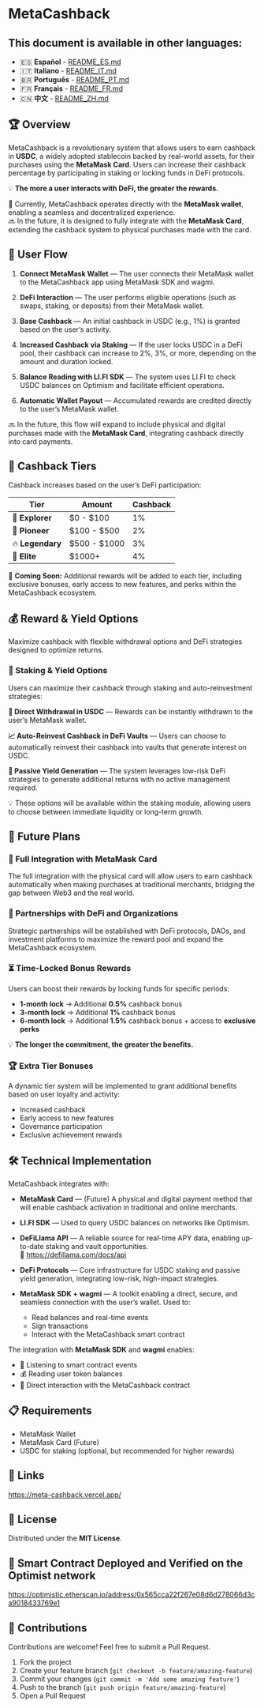 # MetaCashback

## This document is available in other languages:
- 🇪🇸 **Español** - [README_ES.md](README_ES.md)
- 🇮🇹 **Italiano** - [README_IT.md](README_IT.md)
- 🇧🇷 **Português** - [README_PT.md](README_PT.md)
- 🇫🇷 **Français** - [README_FR.md](README_FR.md)
- 🇨🇳 **中文** - [README_ZH.md](README_ZH.md)

## 🏆 Overview
MetaCashback is a revolutionary system that allows users to earn cashback in **USDC**, a widely adopted stablecoin backed by real-world assets, for their purchases using the **MetaMask Card**. Users can increase their cashback percentage by participating in staking or locking funds in DeFi protocols.

💡 **The more a user interacts with DeFi, the greater the rewards.**

🔗 Currently, MetaCashback operates directly with the **MetaMask wallet**, enabling a seamless and decentralized experience.  
🔜 In the future, it is designed to fully integrate with the **MetaMask Card**, extending the cashback system to physical purchases made with the card.

## 🚀 User Flow

1. **Connect MetaMask Wallet** — The user connects their MetaMask wallet to the MetaCashback app using MetaMask SDK and wagmi.

2. **DeFi Interaction** — The user performs eligible operations (such as swaps, staking, or deposits) from their MetaMask wallet.

3. **Base Cashback** — An initial cashback in USDC (e.g., 1%) is granted based on the user’s activity.

4. **Increased Cashback via Staking** — If the user locks USDC in a DeFi pool, their cashback can increase to 2%, 3%, or more, depending on the amount and duration locked.

5. **Balance Reading with LI.FI SDK** — The system uses LI.FI to check USDC balances on Optimism and facilitate efficient operations.

6. **Automatic Wallet Payout** — Accumulated rewards are credited directly to the user’s MetaMask wallet.

🔜 In the future, this flow will expand to include physical and digital purchases made with the **MetaMask Card**, integrating cashback directly into card payments.

## 🎯 Cashback Tiers

Cashback increases based on the user’s DeFi participation:

| Tier | Amount | Cashback |
|------|--------|----------|
| 🔰 **Explorer** | $0 - $100 | 1% |
| 🚀 **Pioneer** | $100 - $500 | 2% |
| 🔥 **Legendary** | $500 - $1000 | 3% |
| 👑 **Elite** | $1000+ | 4% |

🎁 **Coming Soon:** Additional rewards will be added to each tier, including exclusive bonuses, early access to new features, and perks within the MetaCashback ecosystem.

## 💰 Reward & Yield Options

Maximize cashback with flexible withdrawal options and DeFi strategies designed to optimize returns.

### 🔄 Staking & Yield Options

Users can maximize their cashback through staking and auto-reinvestment strategies:

**💸 Direct Withdrawal in USDC** — Rewards can be instantly withdrawn to the user’s MetaMask wallet.

**📈 Auto-Reinvest Cashback in DeFi Vaults** — Users can choose to automatically reinvest their cashback into vaults that generate interest on USDC.

**🛌 Passive Yield Generation** — The system leverages low-risk DeFi strategies to generate additional returns with no active management required.

💡 These options will be available within the staking module, allowing users to choose between immediate liquidity or long-term growth.

## 🔮 Future Plans

### 🔗 Full Integration with MetaMask Card
The full integration with the physical card will allow users to earn cashback automatically when making purchases at traditional merchants, bridging the gap between Web3 and the real world.

### 🤝 Partnerships with DeFi and Organizations
Strategic partnerships will be established with DeFi protocols, DAOs, and investment platforms to maximize the reward pool and expand the MetaCashback ecosystem.

### ⏳ Time-Locked Bonus Rewards
Users can boost their rewards by locking funds for specific periods:

- **1-month lock** → Additional **0.5%** cashback bonus  
- **3-month lock** → Additional **1%** cashback bonus  
- **6-month lock** → Additional **1.5%** cashback bonus + access to **exclusive perks**

💡 **The longer the commitment, the greater the benefits.**

### 🏆 Extra Tier Bonuses
A dynamic tier system will be implemented to grant additional benefits based on user loyalty and activity:

- Increased cashback
- Early access to new features
- Governance participation
- Exclusive achievement rewards

## 🛠️ Technical Implementation

MetaCashback integrates with:

- **MetaMask Card** — (Future) A physical and digital payment method that will enable cashback activation in traditional and online merchants.

- **LI.FI SDK** — Used to query USDC balances on networks like Optimism.

- **DeFiLlama API** — A reliable source for real-time APY data, enabling up-to-date staking and vault opportunities.  
  📎 https://defillama.com/docs/api

- **DeFi Protocols** — Core infrastructure for USDC staking and passive yield generation, integrating low-risk, high-impact strategies.

- **MetaMask SDK + wagmi** — A toolkit enabling a direct, secure, and seamless connection with the user’s wallet. Used to:
  - Read balances and real-time events
  - Sign transactions
  - Interact with the MetaCashback smart contract

The integration with **MetaMask SDK** and **wagmi** enables:

- 📡 Listening to smart contract events  
- 💰 Reading user token balances  
- 🤝 Direct interaction with the MetaCashback contract

## 📋 Requirements

- MetaMask Wallet  
- MetaMask Card (Future)  
- USDC for staking (optional, but recommended for higher rewards)

## 🔗 Links

https://meta-cashback.vercel.app/

## 📄 License

Distributed under the **MIT License**.

## 📄 Smart Contract Deployed and Verified on the Optimist network

https://optimistic.etherscan.io/address/0x565cca22f267e08d6d278066d3ca9018433769e1

## 👥 Contributions

Contributions are welcome! Feel free to submit a Pull Request.

1. Fork the project  
2. Create your feature branch (`git checkout -b feature/amazing-feature`)  
3. Commit your changes (`git commit -m 'Add some amazing feature'`)  
4. Push to the branch (`git push origin feature/amazing-feature`)  
5. Open a Pull Request